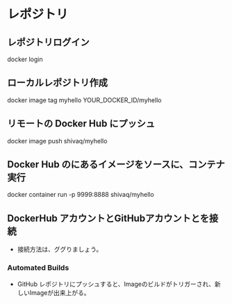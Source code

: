 # レポジトリ

## レポジトリログイン
docker login


## ローカルレポジトリ作成
docker image tag myhello YOUR_DOCKER_ID/myhello





## リモートの Docker Hub にプッシュ
docker image push shivaq/myhello





## Docker Hub のにあるイメージをソースに、コンテナ実行
docker container run -p 9999:8888 shivaq/myhello







## DockerHub アカウントとGitHubアカウントとを接続
* 接続方法は、ググりましょう。

### Automated Builds
* GitHub レポジトリにプッシュすると、Imageのビルドがトリガーされ、新しいImageが出来上がる。
